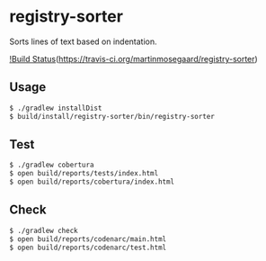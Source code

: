 # registry-sorter
Sorts lines of text based on indentation.

[!Build Status](https://travis-ci.org/martinmosegaard/registry-sorter.svg?branch=master)(https://travis-ci.org/martinmosegaard/registry-sorter)

## Usage

```sh
$ ./gradlew installDist
$ build/install/registry-sorter/bin/registry-sorter
```

## Test

```sh
$ ./gradlew cobertura
$ open build/reports/tests/index.html
$ open build/reports/cobertura/index.html
```

## Check

```sh
$ ./gradlew check
$ open build/reports/codenarc/main.html
$ open build/reports/codenarc/test.html
```
